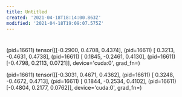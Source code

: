 ```yaml
---
title: Untitled
created: '2021-04-18T18:14:00.863Z'
modified: '2021-04-18T19:09:07.575Z'
---
```


# 

(pid=16611) tensor([[-0.2900,  0.4708,  0.4374],
(pid=16611)         [ 0.3213, -0.4631,  0.4738],
(pid=16611)         [ 0.1845, -0.2461,  0.4130],
(pid=16611)         [-0.4798,  0.2113,  0.0721]], device='cuda:0', grad_fn=<SliceBackward>)


(pid=16611) tensor([[-0.3031,  0.4671,  0.4362],
(pid=16611)         [ 0.3248, -0.4672,  0.4713],
(pid=16611)         [ 0.1844, -0.2534,  0.4102],
(pid=16611)         [-0.4804,  0.2177,  0.0762]], device='cuda:0', grad_fn=<SliceBackward>)

